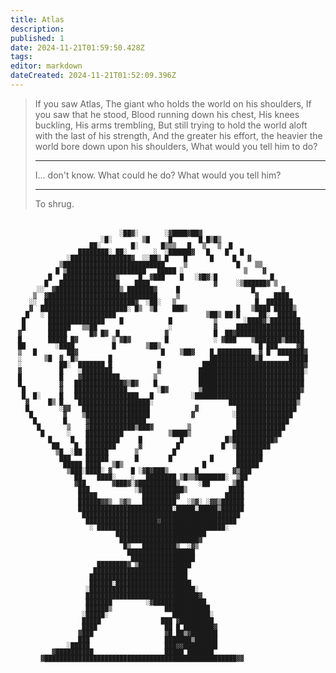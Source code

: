 ```yaml
---
title: Atlas
description: 
published: 1
date: 2024-11-21T01:59:50.428Z
tags: 
editor: markdown
dateCreated: 2024-11-21T01:52:09.396Z
---
```


> If you saw Atlas,
> The giant who holds the world on his shoulders,
> If you saw that he stood,
> Blood running down his chest,
> His knees buckling,
> His arms trembling,
> But still trying to hold the world aloft with the last of his strength,
> And the greater his effort, the heavier the world bore down upon his shoulders,
> What would you tell him to do?
> 
> ---
> I... don't know.  What could he do?  What would you tell him?
> 
> ---
> To shrug.

<pre style="font-size: small;font-family:monospace;line-height:1">
                                                        
                                                                                
                             ░██▓░       ░▓████▓██▓                             
                        ░█░        ▒█     █       █ █▒█▒                        
                     ██░        █░      █▒▒▒   █   ▒   ▒  █                     
                  ████████░ ██░       ░  ░██████▓   █    █   █                  
               ░████████████████▓  ░░██▒ █    █      █     █   ▓                
             ▒███████████████████████████     ▒             █    ▒▒             
            █ ▒█████████████████████   █████ ░                ▒    ▓            
          █   ██████████████▒     █  ▓███    █   ░▓█▓░█              █          
         █   ████████████████    ████                 ▓     ░▒██████▓ ▒         
       ░░  ▓█████████████████▒ ███████▓     █                   █       ▓       
      ▒  ▓█████████████████████████████     ▒                    ▓    ████      
     ░░  ████████████████████████▓  ░██░   ▒                     █  ███████     
     ▓  ███████████████████████░ █▒  ▒█    ███▒             █   ▒████ █████▒    
    █   ░ ██████████████████                        ▒██▒ ██░█     ██░  █████    
   █      ███████████████    █            █           ▒       ░████▓░████████   
   █      ██████   ▒▒██                   ░           ▓     █████████████████   
  ▓       █████      █▓ █▓  █            ▓            █  ██▓██████████████████  
  █       █████ █▓         ▒ ▓█▓         █            ░ ▓███    ▒███████▒█████  
  ██        ░████          █        ▒██▒                          █ ███     ▓█  
  ▒   █        ██▓                      █    ▒██▓    █ █████████  ▓ █  ███████▓ 
  ░      ▒█  ▓  █▒        █                          ████████████▒█       █████ 
  ░          ██░  ███████ █            █           ███████████████████████████▓ 
  ▓          █    ░████████            ▒          ████████████████████████████░ 
  █          █    ▓██████████         ▒           ████████████████████████████  
  █          ▓   █████████████▓▒█▓    █           ████████████████████████████  
   █         ▓   ██████████████        ░█▓        ▒██████████████████████████▓  
   █  █░     █   █████████████████   █          ░████████████████████████████   
    ▓     █▒ █    ███████████████████░                    ██████████████████▒   
    █        ░▓▓   ██████████████████            ▓          ████████████████    
     █        ▓    ▒█████████████████           ▓          ░███████████████     
      █       █     ▓███████████████                        ██████████████      
       █       ▒    ▓████████████▒███▓         ▒            █████████████       
        █      ░    ██████████            ▒████▒           █████████████        
          █     █   █████████     █          █           █▒███████████▓         
           ██    █  ████████      ▓         █           █  ▒█████████           
            ▒█  ░██ ██████       ▒         █                ███████             
             ███    ██████       █        █          █      ███████             
              █████ ████   ▒█▒                     █        ██████              
               ▒███░████░ ▓     █ ░▓█▓███▒       █         ▓▒███                
                 ██    ████░    ░   ████████ ▒█▒▒▓███████░  ▒██                 
                 ▓██       ▓███▓░▓██████████▒     ░██      ▒██                  
                  ███            ░▓███████████▒           ████                  
                  █████            █████████▓            █████                  
                  ██████▓▓▒  ▒▓▒   █████████   ░▒▓░ ░▓▓▒██████                  
                  █████████████████████████░█████░█████▒██████                  
                   ██████████████████████████████████████████                   
                    ███████████████████▓████████████████████                    
                     ░ ██████████████████████████████████░                      
                            ████████████████████████                            
                             █████████████████████▓                             
                              █▒   █████████▒  ░▓▒                              
                               ██████████████████                               
                                █████████████████                               
                       ████████▓ ▒██████████████                                
                      █████████████████████████                                 
                     ██████████████████████████                                 
                     ██████░████████████████████                                
                    ░████████████████████████████░                              
                    ██████████████████████████████▓                             
                    ███████         ░▓██████████████                            
                    ██████▒              ████████████                           
                   ░█████░                 ██████████░                          
                   █████                ███ ▓█████████                          
                   ████                  ██ █ ████████▓                         
                  ▓███                   ▓█ ██▒▓███████                         
                  ███                    ███████▒██████                         
               ░█████                    ███▓▓█████████                         
           ▓██████████                   █████ ███████                          
        ▓███████████████████████████████████████████████████▓▓                  
                                                                                

</pre> 

